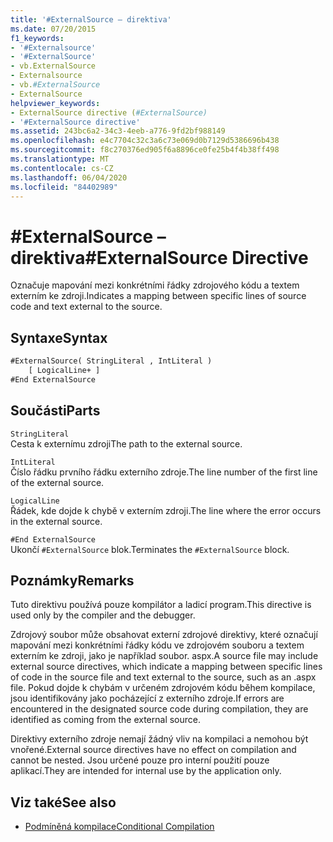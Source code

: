 ```yaml
---
title: '#ExternalSource – direktiva'
ms.date: 07/20/2015
f1_keywords:
- '#Externalsource'
- '#ExternalSource'
- vb.ExternalSource
- Externalsource
- vb.#ExternalSource
- ExternalSource
helpviewer_keywords:
- ExternalSource directive (#ExternalSource)
- '#ExternalSource directive'
ms.assetid: 243bc6a2-34c3-4eeb-a776-9fd2bf988149
ms.openlocfilehash: e4c7704c32c3a6c73e069d0b7129d5386696b438
ms.sourcegitcommit: f8c270376ed905f6a8896ce0fe25b4f4b38ff498
ms.translationtype: MT
ms.contentlocale: cs-CZ
ms.lasthandoff: 06/04/2020
ms.locfileid: "84402989"
---
```

# <a name="externalsource-directive"></a><span data-ttu-id="30b1d-102">#ExternalSource – direktiva</span><span class="sxs-lookup"><span data-stu-id="30b1d-102">#ExternalSource Directive</span></span>

<span data-ttu-id="30b1d-103">Označuje mapování mezi konkrétními řádky zdrojového kódu a textem externím ke zdroji.</span><span class="sxs-lookup"><span data-stu-id="30b1d-103">Indicates a mapping between specific lines of source code and text external to the source.</span></span>  
  
## <a name="syntax"></a><span data-ttu-id="30b1d-104">Syntaxe</span><span class="sxs-lookup"><span data-stu-id="30b1d-104">Syntax</span></span>  
  
```vb  
#ExternalSource( StringLiteral , IntLiteral )  
    [ LogicalLine+ ]  
#End ExternalSource  
```  
  
## <a name="parts"></a><span data-ttu-id="30b1d-105">Součásti</span><span class="sxs-lookup"><span data-stu-id="30b1d-105">Parts</span></span>  

 `StringLiteral`  
 <span data-ttu-id="30b1d-106">Cesta k externímu zdroji</span><span class="sxs-lookup"><span data-stu-id="30b1d-106">The path to the external source.</span></span>  
  
 `IntLiteral`  
 <span data-ttu-id="30b1d-107">Číslo řádku prvního řádku externího zdroje.</span><span class="sxs-lookup"><span data-stu-id="30b1d-107">The line number of the first line of the external source.</span></span>  
  
 `LogicalLine`  
 <span data-ttu-id="30b1d-108">Řádek, kde dojde k chybě v externím zdroji.</span><span class="sxs-lookup"><span data-stu-id="30b1d-108">The line where the error occurs in the external source.</span></span>  
  
 `#End ExternalSource`  
 <span data-ttu-id="30b1d-109">Ukončí `#ExternalSource` blok.</span><span class="sxs-lookup"><span data-stu-id="30b1d-109">Terminates the `#ExternalSource` block.</span></span>  
  
## <a name="remarks"></a><span data-ttu-id="30b1d-110">Poznámky</span><span class="sxs-lookup"><span data-stu-id="30b1d-110">Remarks</span></span>  

 <span data-ttu-id="30b1d-111">Tuto direktivu používá pouze kompilátor a ladicí program.</span><span class="sxs-lookup"><span data-stu-id="30b1d-111">This directive is used only by the compiler and the debugger.</span></span>  
  
 <span data-ttu-id="30b1d-112">Zdrojový soubor může obsahovat externí zdrojové direktivy, které označují mapování mezi konkrétními řádky kódu ve zdrojovém souboru a textem externím ke zdroji, jako je například soubor. aspx.</span><span class="sxs-lookup"><span data-stu-id="30b1d-112">A source file may include external source directives, which indicate a mapping between specific lines of code in the source file and text external to the source, such as an .aspx file.</span></span> <span data-ttu-id="30b1d-113">Pokud dojde k chybám v určeném zdrojovém kódu během kompilace, jsou identifikovány jako pocházející z externího zdroje.</span><span class="sxs-lookup"><span data-stu-id="30b1d-113">If errors are encountered in the designated source code during compilation, they are identified as coming from the external source.</span></span>  
  
 <span data-ttu-id="30b1d-114">Direktivy externího zdroje nemají žádný vliv na kompilaci a nemohou být vnořené.</span><span class="sxs-lookup"><span data-stu-id="30b1d-114">External source directives have no effect on compilation and cannot be nested.</span></span> <span data-ttu-id="30b1d-115">Jsou určené pouze pro interní použití pouze aplikací.</span><span class="sxs-lookup"><span data-stu-id="30b1d-115">They are intended for internal use by the application only.</span></span>  
  
## <a name="see-also"></a><span data-ttu-id="30b1d-116">Viz také</span><span class="sxs-lookup"><span data-stu-id="30b1d-116">See also</span></span>

- [<span data-ttu-id="30b1d-117">Podmíněná kompilace</span><span class="sxs-lookup"><span data-stu-id="30b1d-117">Conditional Compilation</span></span>](../../programming-guide/program-structure/conditional-compilation.md)
